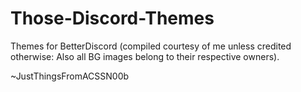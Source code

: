 # Those-Discord-Themes


Themes for BetterDiscord (compiled courtesy of me unless credited otherwise: Also all BG images belong to their respective owners).

~JustThingsFromACSSN00b


